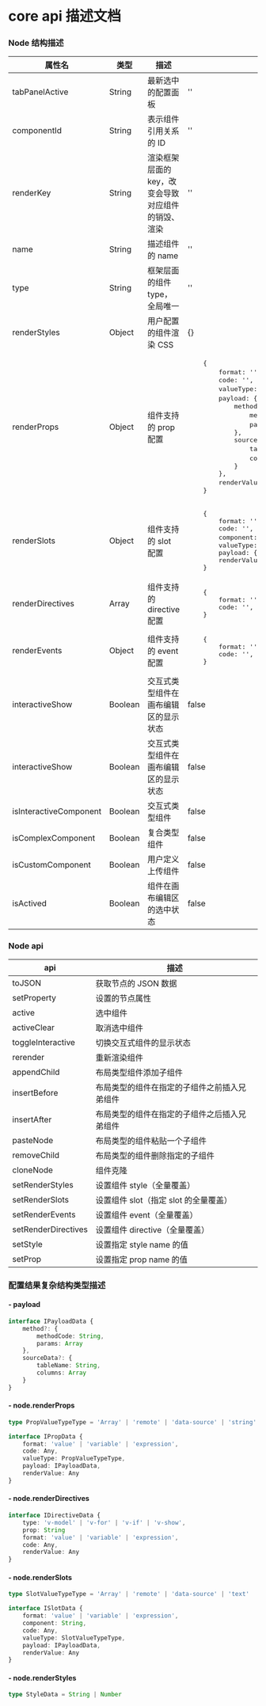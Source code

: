 # core api 描述文档

### Node 结构描述

<table style="width: 100%">
    <thead>
        <tr>
            <th>属性名</th>
            <th>类型</th>
            <th>描述</th>
            <th>结构说明</th>
        </tr>
    </thead>
    <tbody>
        <tr>
            <td>tabPanelActive</td>
            <td>String</td>
            <td>最新选中的配置面板</td>
            <td>''</td>
        </tr>
        <tr>
            <td>componentId</td>
            <td>String</td>
            <td>表示组件引用关系的 ID</td>
            <td>''</td>
        </tr>
        <tr>
            <td>renderKey</td>
            <td>String</td>
            <td>渲染框架层面的 key，改变会导致对应组件的销毁、渲染</td>
            <td>''</td>
        </tr>
        <tr>
            <td>name</td>
            <td>String</td>
            <td>描述组件的 name</td>
            <td>''</td>
        </tr>
        <tr>
            <td>type</td>
            <td>String</td>
            <td>框架层面的组件 type，全局唯一</td>
            <td>''</td>
        </tr>
        <tr>
            <td>renderStyles</td>
            <td>Object</td>
            <td>用户配置的组件渲染 CSS</td>
            <td>
                {}
            </td>
        </tr>
        <tr>
            <td>renderProps</td>
            <td>Object</td>
            <td>组件支持的 prop 配置</td>
            <td>
<pre>
    {
        format: '', // 可选值（value、variable、expression）
        code: '',
        valueType: '', // format 是 value 时的值类型
        payload: {  // 存放远程函数、数据源配置相关信息
            method: {
                methodCode: '' // 函数名
                params: [] // 传递的参数
            },
            sourceData: {
                tableName: '', // 数据源表名
                columns: [] // 数据源表字段
            }
        }, 
        renderValue: '' // 作用于画布编辑区的显示效果
    }
</pre>
            </td>
        </tr>
        <tr>
            <td>renderSlots</td>
            <td>Object</td>
            <td>组件支持的 slot 配置</td>
            <td>
<pre>
    {
        format: '',
        code: '',
        component: '', // slot 生成的组件类型，
        valueType: '',
        payload: {},
        renderValue: ''
    }
</pre>
            </td>
        </tr>
        <tr>
            <td>renderDirectives</td>
            <td>Array</td>
            <td>组件支持的 directive 配置</td>
            <td>
<pre>
    {
        format: '',
        code: '',
    }
</pre>
            </td>
        </tr>
        <tr>
            <td>renderEvents</td>
            <td>Object</td>
            <td>组件支持的 event 配置</td>
            <td>
<pre>
    {
        format: '',
        code: '',
    }
</pre>
            </td>
        </tr>
        <tr>
            <td>interactiveShow</td>
            <td>Boolean</td>
            <td>交互式类型组件在画布编辑区的显示状态</td>
            <td>false</td>
        </tr>
        <tr>
            <td>interactiveShow</td>
            <td>Boolean</td>
            <td>交互式类型组件在画布编辑区的显示状态</td>
            <td>false</td>
        </tr>
        <tr>
            <td>isInteractiveComponent</td>
            <td>Boolean</td>
            <td>交互式类型组件</td>
            <td>false</td>
        </tr>
        <tr>
            <td>isComplexComponent</td>
            <td>Boolean</td>
            <td>复合类型组件</td>
            <td>false</td>
        </tr>
        <tr>
            <td>isCustomComponent</td>
            <td>Boolean</td>
            <td>用户定义上传组件</td>
            <td>false</td>
        </tr>
        <tr>
            <td>isActived</td>
            <td>Boolean</td>
            <td>组件在画布编辑区的选中状态</td>
            <td>false</td>
        </tr>
    </tbody>
</table>


### Node api

<table style="width: 100%">
    <thead>
        <tr>
            <th>api</th>
            <th>描述</th>
        </tr>
    </thead>
    <tbody>
        <tr>
            <td>toJSON</td>
            <td>获取节点的 JSON 数据</td>
        </tr>
        <tr>
            <td>setProperty</td>
            <td>设置的节点属性</td>
        </tr>
        <tr>
            <td>active</td>
            <td>选中组件</td>
        </tr>
        <tr>
            <td>activeClear</td>
            <td>取消选中组件</td>
        </tr>
        <tr>
            <td>toggleInteractive</td>
            <td>切换交互式组件的显示状态</td>
        </tr>
        <tr>
            <td>rerender</td>
            <td>重新渲染组件</td>
        </tr>
        <tr>
            <td>appendChild</td>
            <td>布局类型组件添加子组件</td>
        </tr>
        <tr>
            <td>insertBefore</td>
            <td>布局类型的组件在指定的子组件之前插入兄弟组件</td>
        </tr>
        <tr>
            <td>insertAfter</td>
            <td>布局类型的组件在指定的子组件之后插入兄弟组件</td>
        </tr>
        <tr>
            <td>pasteNode</td>
            <td>布局类型的组件粘贴一个子组件</td>
        </tr>
        <tr>
            <td>removeChild</td>
            <td>布局类型的组件删除指定的子组件</td>
        </tr>
        <tr>
            <td>cloneNode</td>
            <td>组件克隆</td>
        </tr>
        <tr>
            <td>setRenderStyles</td>
            <td>设置组件 style（全量覆盖）</td>
        </tr>
        <tr>
            <td>setRenderSlots</td>
            <td>设置组件 slot（指定 slot 的全量覆盖）</td>
        </tr>
        <tr>
            <td>setRenderEvents</td>
            <td>设置组件 event（全量覆盖）</td>
        </tr>
        <tr>
            <td>setRenderDirectives</td>
            <td>设置组件 directive（全量覆盖）</td>
        </tr>
        <tr>
            <td>setStyle</td>
            <td>设置指定 style name 的值</td>
        </tr>
        <tr>
            <td>setProp</td>
            <td>设置指定 prop name 的值</td>
        </tr>
    </tbody>
</table>    


### 配置结果复杂结构类型描述

#### - payload
``` typescript
interface IPayloadData {
    method?: {
        methodCode: String,
        params: Array
    },
    sourceData?: {
        tableName: String,
        columns: Array
    }
}
```

#### - node.renderProps
``` typescript
type PropValueTypeType = 'Array' | 'remote' | 'data-source' | 'string' | 'json' | 'number'

interface IPropData {
    format: 'value' | 'variable' | 'expression',
    code: Any,
    valueType: PropValueTypeType,
    payload: IPayloadData,
    renderValue: Any
}
```

#### - node.renderDirectives
``` typescript
interface IDirectiveData {
    type: 'v-model' | 'v-for' | 'v-if' | 'v-show',
    prop: String
    format: 'value' | 'variable' | 'expression',
    code: Any,
    renderValue: Any
}
```

#### - node.renderSlots
``` typescript
type SlotValueTypeType = 'Array' | 'remote' | 'data-source' | 'text'

interface ISlotData {
    format: 'value' | 'variable' | 'expression',
    component: String,
    code: Any,
    valueType: SlotValueTypeType,
    payload: IPayloadData,
    renderValue: Any
}
```

#### - node.renderStyles
``` typescript
type StyleData = String | Number 
```


